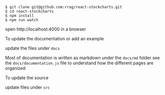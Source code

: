 
```
$ git clone git@github.com:rrag/react-stockcharts.git
$ cd react-stockcharts
$ npm install
$ npm run watch
```
open http://localhost:4000 in a browser

To update the documentation or add an example

update the files under `docs`

Most of documentation is written as markdown under the `docs/md` folder
see the `docs/documentation.js` file to understand how the different pages are organized

To update the source

update files under `src`
